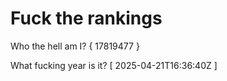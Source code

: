 # Fuck the rankings

Who the hell am I?
{ 17819477 }

What fucking year is it?
[ 2025-04-21T16:36:40Z ]
